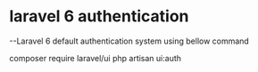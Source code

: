 # laravel 6 authentication

--Laravel 6 default authentication system using bellow command

composer require laravel/ui
php artisan ui:auth

